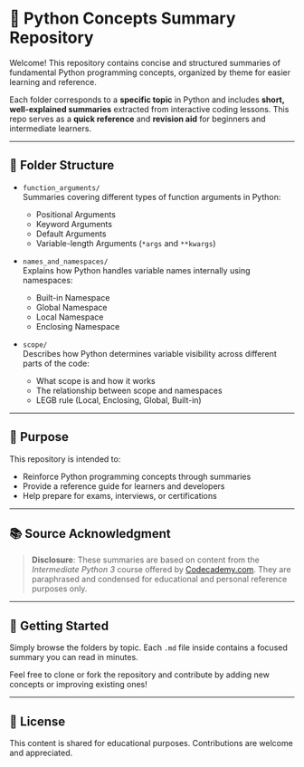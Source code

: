 # 🧠 Python Concepts Summary Repository

Welcome! This repository contains concise and structured summaries of fundamental Python programming concepts, organized by theme for easier learning and reference.

Each folder corresponds to a **specific topic** in Python and includes **short, well-explained summaries** extracted from interactive coding lessons. This repo serves as a **quick reference** and **revision aid** for beginners and intermediate learners.

---

## 📁 Folder Structure

- `function_arguments/`  
  Summaries covering different types of function arguments in Python:
  - Positional Arguments
  - Keyword Arguments
  - Default Arguments
  - Variable-length Arguments (`*args` and `**kwargs`)

- `names_and_namespaces/`  
  Explains how Python handles variable names internally using namespaces:
  - Built-in Namespace
  - Global Namespace
  - Local Namespace
  - Enclosing Namespace

- `scope/`  
  Describes how Python determines variable visibility across different parts of the code:
  - What scope is and how it works
  - The relationship between scope and namespaces
  - LEGB rule (Local, Enclosing, Global, Built-in)

---

## 📌 Purpose

This repository is intended to:
- Reinforce Python programming concepts through summaries
- Provide a reference guide for learners and developers
- Help prepare for exams, interviews, or certifications

---

## 📚 Source Acknowledgment

> **Disclosure**: These summaries are based on content from the *Intermediate Python 3* course offered by [Codecademy.com](https://www.codecademy.com/). They are paraphrased and condensed for educational and personal reference purposes only.

---

## 🚀 Getting Started

Simply browse the folders by topic. Each `.md` file inside contains a focused summary you can read in minutes.

Feel free to clone or fork the repository and contribute by adding new concepts or improving existing ones!

---

## 📖 License

This content is shared for educational purposes. Contributions are welcome and appreciated.

